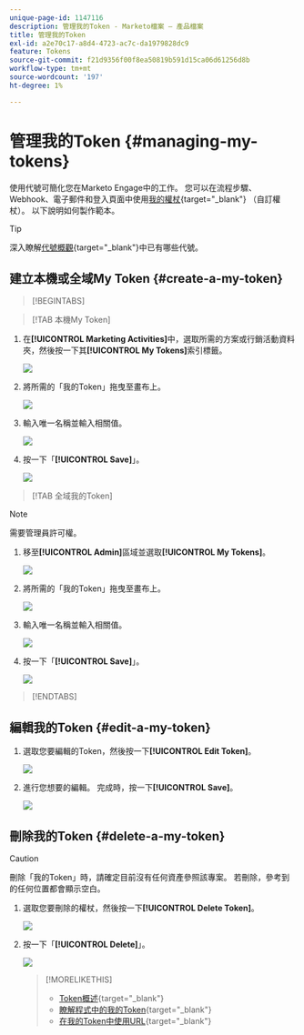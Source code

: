 ```yaml
---
unique-page-id: 1147116
description: 管理我的Token - Marketo檔案 — 產品檔案
title: 管理我的Token
exl-id: a2e70c17-a8d4-4723-ac7c-da1979828dc9
feature: Tokens
source-git-commit: f21d9356f00f8ea50819b591d15ca06d61256d8b
workflow-type: tm+mt
source-wordcount: '197'
ht-degree: 1%

---
```


# 管理我的Token {#managing-my-tokens}

使用代號可簡化您在Marketo Engage中的工作。 您可以在流程步驟、Webhook、電子郵件和登入頁面中使用[我的權杖](/help/marketo/product-docs/core-marketo-concepts/programs/tokens/understanding-my-tokens-in-a-program.md){target="_blank"} （自訂權杖）。 以下說明如何製作範本。

>[!TIP]
>
>深入瞭解[代號概觀](/help/marketo/product-docs/demand-generation/landing-pages/personalizing-landing-pages/tokens-overview.md){target="_blank"}中已有哪些代號。

## 建立本機或全域My Token {#create-a-my-token}

>[!BEGINTABS]

>[!TAB 本機My Token]

1. 在&#x200B;**[!UICONTROL Marketing Activities]**&#x200B;中，選取所需的方案或行銷活動資料夾，然後按一下其&#x200B;**[!UICONTROL My Tokens]**&#x200B;索引標籤。

   ![](assets/create-a-local-my-token-1.png)

1. 將所需的「我的Token」拖曳至畫布上。

   ![](assets/create-a-local-my-token-2.png)

1. 輸入唯一名稱並輸入相關值。

   ![](assets/create-a-local-my-token-3.png)

1. 按一下「**[!UICONTROL Save]**」。

   ![](assets/create-a-local-my-token-4.png)

>[!TAB 全域我的Token]

>[!NOTE]
>
>需要管理員許可權。

1. 移至&#x200B;**[!UICONTROL Admin]**&#x200B;區域並選取&#x200B;**[!UICONTROL My Tokens]**。

   ![](assets/create-a-global-my-token-1.png)

1. 將所需的「我的Token」拖曳至畫布上。

   ![](assets/create-a-global-my-token-2.png)

1. 輸入唯一名稱並輸入相關值。

   ![](assets/create-a-global-my-token-3.png)

1. 按一下「**[!UICONTROL Save]**」。

   ![](assets/create-a-global-my-token-4.png)

>[!ENDTABS]

## 編輯我的Token {#edit-a-my-token}

1. 選取您要編輯的Token，然後按一下&#x200B;**[!UICONTROL Edit Token]**。

   ![](assets/edit-a-my-token-1.png)

1. 進行您想要的編輯。 完成時，按一下&#x200B;**[!UICONTROL Save]**。

   ![](assets/edit-a-my-token-2.png)

## 刪除我的Token {#delete-a-my-token}

>[!CAUTION]
>
>刪除「我的Token」時，請確定目前沒有任何資產參照該專案。 若刪除，參考到的任何位置都會顯示空白。

1. 選取您要刪除的權杖，然後按一下&#x200B;**[!UICONTROL Delete Token]**。

   ![](assets/delete-a-my-token-1.png)

1. 按一下「**[!UICONTROL Delete]**」。

   ![](assets/delete-a-my-token-2.png)

   >[!MORELIKETHIS]
   >
   >* [Token概述](/help/marketo/product-docs/demand-generation/landing-pages/personalizing-landing-pages/tokens-overview.md){target="_blank"}
   >* [瞭解程式中的我的Token](/help/marketo/product-docs/core-marketo-concepts/programs/tokens/understanding-my-tokens-in-a-program.md){target="_blank"}
   >* [在我的Token中使用URL](/help/marketo/product-docs/email-marketing/general/using-tokens/using-urls-in-my-tokens.md){target="_blank"}
